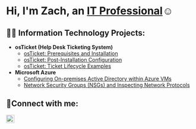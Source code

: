 <h1>Hi, I'm Zach, an <a href="https://www.linkedin.com/in/zachary-rhines-89984016b/">IT Professional</a>☺</h1>

<h2>👨‍💻 Information Technology Projects:</h2>

- <b>osTicket (Help Desk Ticketing System)</b>
  - [osTicket: Prerequisites and Installation](https://github.com/zacharyrhines/osticket-prereqs)
  - [osTicket: Post-Installation Configuration](https://github.com/zacharyrhines/post-install-config)
  - [osTicket: Ticket Lifecycle Examples](https://github.com/zacharyrhines/ticket-lifecycle)
- <b>Microsoft Azure</b>
  - [Configuring On-premises Active Directory within Azure VMs](https://github.com/zacharyrhines/configure-ad)
  - [Network Security Groups (NSGs) and Inspecting Network Protocols](https://github.com/zacharyrhines/azure-network-protocols)

<h2>🤳Connect with me:</h2>

[<img align="left" alt="Zach | LinkedIn" width="22px" src="https://cdn.jsdelivr.net/npm/simple-icons@v3/icons/linkedin.svg" />][linkedin]

[linkedin]: https://www.linkedin.com/in/zachary-rhines-89984016b/
